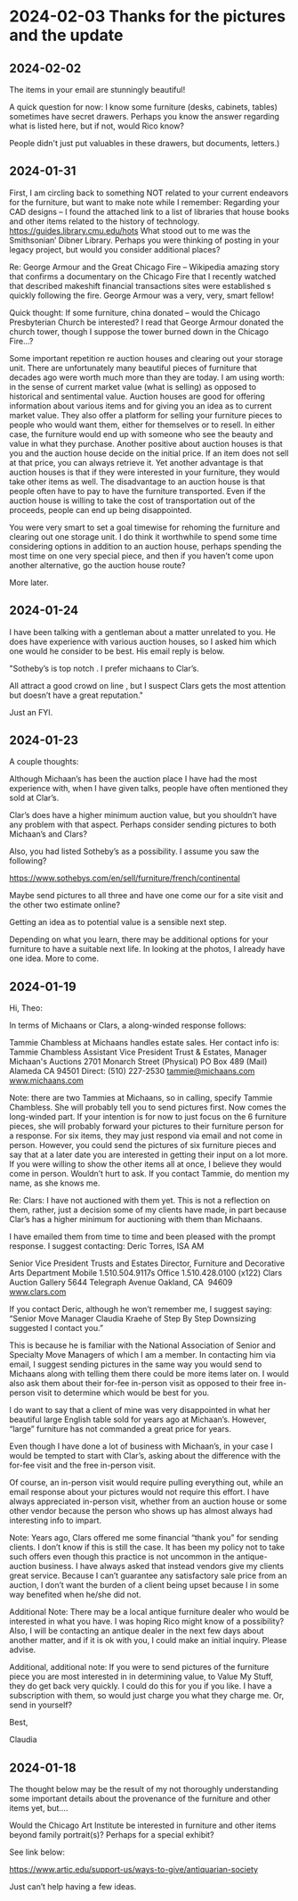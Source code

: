 # 2024-02-03 Thanks for the pictures and the update

## 2024-02-02

The items in your email are stunningly beautiful!

A quick question for now:  I know some furniture (desks, cabinets, tables) sometimes have secret drawers. Perhaps you know the answer regarding what is listed here, but if not, would Rico know?

People didn't just put valuables in these drawers, but documents, letters.)

## 2024-01-31

First, I am circling back to something NOT related to your current endeavors for the
furniture, but want to make note while I remember: Regarding your CAD designs – I found the attached link to a list of libraries that house
books and other items related to the history of technology.
https://guides.library.cmu.edu/hots
What stood out to me was the Smithsonian’ Dibner Library.
Perhaps you were thinking of posting in your legacy project, but would you consider
additional places?

Re: George Armour and the Great Chicago Fire – Wikipedia amazing story that
confirms a documentary on the Chicago Fire that I recently watched that described
makeshift financial transactions sites were established s quickly following the fire.
George Armour was a very, very, smart fellow!

Quick thought: If some furniture, china donated – would the Chicago Presbyterian
Church be interested? I read that George Armour donated the church tower, though I
suppose the tower burned down in the Chicago Fire…?

Some important repetition re auction houses and clearing out your storage unit.
There are unfortunately many beautiful pieces of furniture that decades ago were worth much more than they are today. I am using worth: in the sense of current market value (what is selling) as opposed to historical and sentimental value. Auction houses are good for offering information about various items and for giving you an idea as to current market value. They also offer a platform for selling your furniture pieces to people who would want them, either for themselves or to resell. In either case, the furniture would end up with someone who see the beauty and value in what they purchase. Another positive about auction houses is that you and the auction house decide on the initial price. If an item does not sell at that price, you can always retrieve it. Yet another advantage is that auction houses is that if they were interested in your furniture, they would take other items as well.
The disadvantage to an auction house is that people often have to pay to have the
furniture transported. Even if the auction house is willing to take the cost of
transportation out of the proceeds, people can end up being disappointed.

You were very smart to set a goal timewise for rehoming the furniture and clearing out one storage unit. I do think it worthwhile to spend some time considering options in addition to an auction house, perhaps spending the most time on one very special piece, and then if you haven’t come upon another alternative, go the auction house
route?

More later.


## 2024-01-24

I have been talking with a gentleman about a matter unrelated to you. He does have experience with various auction houses, so I asked him which one would he consider to be best.  His email reply is below.

"Sotheby’s is top notch .
I prefer michaans to Clar’s.

All attract a good crowd on line , but I suspect Clars gets the most attention but doesn’t have a great reputation."

Just an FYI.

## 2024-01-23

A couple thoughts:

Although Michaan’s has been the auction place I have had the most experience with, when I have given talks, people have often mentioned they sold at Clar’s.

Clar’s does have a higher minimum auction value, but you shouldn’t have any problem with that aspect.  Perhaps consider sending pictures to both Michaan’s and Clars?

Also, you had listed Sotheby’s as a possibility.  I assume you saw the following?

https://www.sothebys.com/en/sell/furniture/french/continental

Maybe send pictures to all three and have one come our for a site visit and the other two estimate online?

Getting an idea as to potential value is a sensible next step.

Depending on what you learn, there may be additional options for your furniture to have a suitable next life.  In looking at the photos, I already have one idea.  More to come.


## 2024-01-19

Hi, Theo:

In terms of Michaans or Clars, a along-winded response follows:

Tammie Chambless at Michaans handles estate sales. Her contact info is:
Tammie Chambless
Assistant Vice President
Trust &amp; Estates, Manager
Michaan&#39;s Auctions
2701 Monarch Street (Physical)
PO Box 489 (Mail)
Alameda CA 94501
Direct: (510) 227-2530
tammie@michaans.com
www.michaans.com

Note: there are two Tammies at Michaans, so in calling, specify Tammie Chambless.
She will probably tell you to send pictures first. Now comes the long-winded part.
If your intention is for now to just focus on the 6 furniture pieces, she will probably forward your pictures to their furniture person for a response. For six items, they may just respond via email and not come in person.
However, you could send the pictures of six furniture pieces and say that at a later date you are interested in getting their input on a lot more. If you were willing to show the other items all at once, I believe they would come in person.
Wouldn’t hurt to ask. If you contact Tammie, do mention my name, as she knows me.

Re: Clars:
I have not auctioned with them yet. This is not a reflection on them, rather, just a decision some of my clients have made, in part because Clar’s has a higher minimum for auctioning with them than Michaans.

I have emailed them from time to time and been pleased with the prompt response.
I suggest contacting:
Deric Torres, ISA AM

Senior Vice President
Trusts and Estates
Director, Furniture and Decorative Arts Department
Mobile 1.510.504.9117s
Office 1.510.428.0100 (x122)
Clars Auction Gallery
5644 Telegraph Avenue
Oakland, CA  94609
www.clars.com

If you contact Deric, although he won’t remember me, I suggest saying: “Senior Move Manager Claudia Kraehe of Step By Step Downsizing suggested I contact you.”

This is because he is familiar with the National Association of Senior and Specialty Move Managers of which I am a member. In contacting him via email, I suggest sending pictures in the same way you would send to Michaans along with telling them there could be more items later on.
I would also ask them about their for-fee in-person visit as opposed to their free in-person visit to determine which would be best for you.

I do want to say that a client of mine was very disappointed in what her beautiful large English table sold for years ago at Michaan’s. However, “large” furniture has not commanded a great price for years.

Even though I have done a lot of business with Michaan’s, in your case I would be tempted to start with
Clar’s, asking about the difference with the for-fee visit and the free in-person visit.

Of course, an in-person visit would require pulling everything out, while an email response about your pictures would not require this effort.
I have always appreciated in-person visit, whether from an auction house or some other vendor because the person who shows up has almost always had interesting info to impart.

Note: Years ago, Clars offered me some financial “thank you” for sending clients. I don’t know if this is still the case. It has been my policy not to take such offers even though this practice is not uncommon in the antique-auction business. I have always asked that instead vendors give my clients great service.
Because I can’t guarantee any satisfactory sale price from an auction, I don’t want the burden of a client being upset because I in some way benefited when he/she did not.

Additional Note: There may be a local antique furniture dealer who would be interested in what you
have. I was hoping Rico might know of a possibility?
Also, I will be contacting an antique dealer in the next few days about another matter, and if it is ok with
you, I could make an initial inquiry. Please advise.

Additional, additional note: If you were to send pictures of the furniture piece you are most interested in in determining value, to Value My Stuff, they do get back very quickly. I could do this for you if you like. I have a subscription with them, so would just charge you what they charge me. Or, send in
yourself?

Best,

Claudia

## 2024-01-18

The thought below may be the result of my not thoroughly understanding some important details about the provenance of the furniture and other items yet, but….

Would the Chicago Art Institute be interested in furniture and other items beyond family portrait(s)?   Perhaps for a special exhibit?

See link below:

https://www.artic.edu/support-us/ways-to-give/antiquarian-society

Just can’t help having a few ideas.

